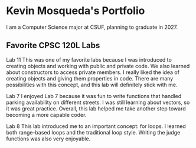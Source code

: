 
# Kevin Mosqueda's Portfolio

I am a Computer Science major at CSUF, planning to graduate in 2027.

## Favorite CPSC 120L Labs

Lab 11
This was one of my favorite labs because I was introduced to creating objects and working with public and private code. We also learned about constructors to access private members. I really liked the idea of creating objects and giving them properties in code. There are many possibilities with this concept, and this lab will definitely stick with me.

Lab 7
I enjoyed Lab 7 because it was fun to write functions that handled parking availability on different streets. I was still learning about vectors, so it was great practice. Overall, this lab helped me take another step toward becoming a more capable coder.

Lab 8
This lab introduced me to an important concept: for loops. I learned both range-based loops and the traditional loop style. Writing the judge functions was also very enjoyable.